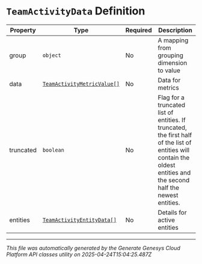 # `TeamActivityData` Definition

| Property | Type | Required | Description |
|----------|------|----------|-------------|
| group | `object` | No | A mapping from grouping dimension to value |
| data | [`TeamActivityMetricValue[]`](teamactivitymetricvalue-definition.md) | No | Data for metrics |
| truncated | `boolean` | No | Flag for a truncated list of entities. If truncated, the first half of the list of entities will contain the oldest entities and the second half the newest entities. |
| entities | [`TeamActivityEntityData[]`](teamactivityentitydata-definition.md) | No | Details for active entities |

---

*This file was automatically generated by the Generate Genesys Cloud Platform API classes utility on 2025-04-24T15:04:25.487Z*